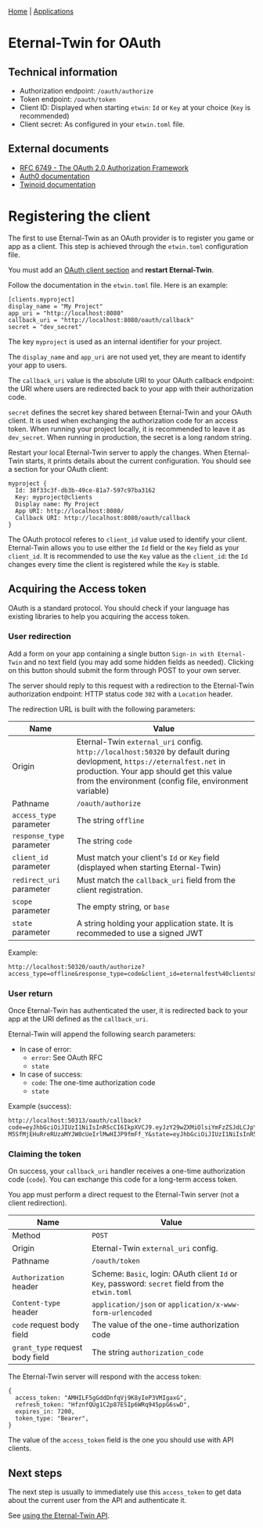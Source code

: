 [Home](../index.md) | [Applications](./index.md)

# Eternal-Twin for OAuth

## Technical information

- Authorization endpoint: `/oauth/authorize`
- Token endpoint: `/oauth/token`
- Client ID: Displayed when starting `etwin`: `Id` or `Key` at your choice (`Key` is recommended)
- Client secret: As configured in your `etwin.toml` file.

## External documents

- [RFC 6749 - The OAuth 2.0 Authorization Framework](https://tools.ietf.org/html/rfc6749)
- [Auth0 documentation](https://auth0.com/docs/flows/authorization-code-flow)
- [Twinoid documentation](https://twinoid.com/developers/doc)

# Registering the client

The first to use Eternal-Twin as an OAuth provider is to register you game or app as a client.
This step is achieved through the `etwin.toml` configuration file.

You must add an [OAuth client section](https://gitlab.com/eternal-twin/etwin/-/blob/master/etwin.toml.example#L34)
and **restart Eternal-Twin**.

Follow the documentation in the `etwin.toml` file. Here is an example:

```
[clients.myproject]
display_name = "My Project"
app_uri = "http://localhost:8080"
callback_uri = "http://localhost:8080/oauth/callback"
secret = "dev_secret"
```

The key `myproject` is used as an internal identifier for your project.

The `display_name` and `app_uri` are not used yet, they are meant to
identify your app to users.

The `callback_uri` value is the absolute URI to your OAuth callback endpoint:
the URI where users are redirected back to your app with their authorization
code.

`secret` defines the secret key shared between Eternal-Twin and your OAuth
client. It is used when exchanging the authorization code for an access token.
When running your project locally, it is recommended to leave it as
`dev_secret`. When running in production, the secret is a long random string.

Restart your local Eternal-Twin server to apply the changes. When Eternal-Twin
starts, it prints details about the current configuration. You should see a
section for your OAuth client:

```
myproject {
  Id: 38f33c3f-db3b-49ce-81a7-597c97ba3162
  Key: myproject@clients
  Display name: My Project
  App URI: http://localhost:8080/
  Callback URI: http://localhost:8080/oauth/callback
}
```

The OAuth protocol referes to `client_id` value used to identify your client.
Eternal-Twin allows you to use either the `Id` field or the `Key` field as your
`client_id`. It is recommended to use the `Key` value as the `client_id`: the
`Id` changes every time the client is registered while the `Key` is stable.

## Acquiring the Access token

OAuth is a standard protocol. You should check if your language has existing
libraries to help you acquiring the access token.

### User redirection

Add a form on your app containing a single button `Sign-in with Eternal-Twin`
and no text field (you may add some hidden fields as needed).
Clicking on this button should submit the form through POST to your own server.

The server should reply to this request with a redirection to the
Eternal-Twin authorization endpoint: HTTP status code `302` with a `Location`
header.

The redirection URL is built with the following parameters:

| Name                      | Value                                                                         |
|---------------------------|-------------------------------------------------------------------------------|
| Origin                    | Eternal-Twin `external_uri` config. `http://localhost:50320` by default during devlopment, `https://eternalfest.net` in production. Your app should get this value from the environment (config file, environment variable) |
| Pathname                  | `/oauth/authorize`                                                            |
| `access_type` parameter   | The string `offline`                                                          |
| `response_type` parameter | The string `code`                                                             |
| `client_id` parameter     | Must match your client's `Id` or `Key` field (displayed when starting Eternal-Twin) |
| `redirect_uri` parameter  | Must match the `callback_uri` field from the client registration.             |
| `scope` parameter         | The empty string, or `base`                                                   |
| `state` parameter         | A string holding your application state. It is recommeded to use a signed JWT |

Example:

```
http://localhost:50320/oauth/authorize?access_type=offline&response_type=code&client_id=eternalfest%40clients&redirect_uri=http%3A%2F%2Flocalhost%3A50313%2Foauth%2Fcallback&scope=&state=eyJhbGciOiJIUzI1NiIsInR5cCI6IkpXVCJ9.eyJhdXRob3JpemF0aW9uU2VydmVyIjoiZXRlcm5hbC10d2luLm5ldCIsInJlcXVlc3RGb3JnZXJ5UHJvdGVjdGlvbiI6ImJkZWQyZDg5MWFlNDYwMTk2OWZhZmI0YjAxMmQ3ODZiIiwiaWF0IjoxNjA3OTU0NDExLCJleHAiOjE2MDgwNDA4MTF9.BRvm4D4Rfc2ZoHwlzLtEd3oiyJmxCq4eqPmxhYXRz7g
```

### User return

Once Eternal-Twin has authenticated the user, it is redirected back to your app
at the URI defined as the `callback_uri`.

Eternal-Twin will append the following search parameters:
- In case of error:
  - `error`: See OAuth RFC
  - `state`
- In case of success:
  - `code`: The one-time authorization code
  - `state`

Example (success):

```
http://localhost:50313/oauth/callback?code=eyJhbGciOiJIUzI1NiIsInR5cCI6IkpXVCJ9.eyJzY29wZXMiOlsiYmFzZSJdLCJpYXQiOjE2MDc5NTU4ODYsImV4cCI6MTYwNzk1NjE4NiwiYXVkIjpbIjhlNGY4MDY5LTRlN2MtNDkzYS1hYTA3LTNhNGFmNmIwYmZjNCIsImV0ZXJuYWxmZXN0QGNsaWVudHMiXSwiaXNzIjoiZXR3aW4iLCJzdWIiOiJkMTYxNjRhNC1hODliLTRhYzUtOGNkYS03ZDU1ZjkzMWFkYjgifQ.Vm-M5SfMjEHuRreRUzaMYJW0cUeIrlMwHIJP9fmFf_Y&state=eyJhbGciOiJIUzI1NiIsInR5cCI6IkpXVCJ9.eyJhdXRob3JpemF0aW9uU2VydmVyIjoiZXRlcm5hbC10d2luLm5ldCIsInJlcXVlc3RGb3JnZXJ5UHJvdGVjdGlvbiI6ImJkZWQyZDg5MWFlNDYwMTk2OWZhZmI0YjAxMmQ3ODZiIiwiaWF0IjoxNjA3OTU0NDExLCJleHAiOjE2MDgwNDA4MTF9.BRvm4D4Rfc2ZoHwlzLtEd3oiyJmxCq4eqPmxhYXRz7g
```

### Claiming the token

On success, your `callback_uri` handler receives a one-time authorization code
(`code`). You can exchange this code for a long-term access token.

You app must perform a direct request to the Eternal-Twin server (not a client
redirection).

| Name                            | Value                                                     |
|---------------------------------|-----------------------------------------------------------|
| Method                          | `POST`                                                    |
| Origin                          | Eternal-Twin `external_uri` config.                       |
| Pathname                        | `/oauth/token`                                            |
| `Authorization` header          | Scheme: `Basic`, login: OAuth client `Id` or `Key`, password: `secret` field from the `etwin.toml` |
| `Content-type` header           | `application/json` or `application/x-www-form-urlencoded` |
| `code` request body field       | The value of the one-time authorization code              |
| `grant_type` request body field | The string `authorization_code`                           |

The Eternal-Twin server will respond with the access token:

```
{
  access_token: "AMHILF5gGddDnfqVj9K8yIeP3VMIgaxG",
  refresh_token: "HfznfQUg1C2p87ESIp6WRq945ppG6swD",
  expires_in: 7200,
  token_type: "Bearer",
}
```

The value of the `access_token` field is the one you should use with API clients.

## Next steps

The next step is usually to immediately use this `access_token` to get data about
the current user from the API and authenticate it.

See [using the Eternal-Twin API](./etwin-api.md).
